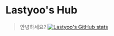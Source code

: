 # Lastyoo's Hub
> 안녕하세요?
[![Lastyoo's GitHub stats](https://github-readme-stats.vercel.app/api?username=Lastyoo)](https://github.com/anuraghazra/github-readme-stats)